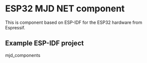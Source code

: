 # ESP32 MJD NET component
This is component based on ESP-IDF for the ESP32 hardware from Espressif.

## Example ESP-IDF project
mjd_components
